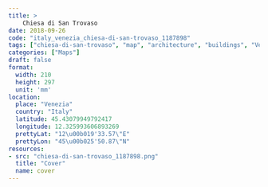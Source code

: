```yaml
---
title: > 
    Chiesa di San Trovaso
date: 2018-09-26
code: "italy_venezia_chiesa-di-san-trovaso_1187898"
tags: ["chiesa-di-san-trovaso", "map", "architecture", "buildings", "Venezia", "Italy"]
categories: ["Maps"]
draft: false
format:
  width: 210
  height: 297
  unit: 'mm'
location:
  place: "Venezia"
  country: "Italy"
  latitude: 45.43079949792417
  longitude: 12.325993606893269
  prettyLat: "12\u00b019'33.57\"E"
  prettyLon: "45\u00b025'50.87\"N"
resources:
- src: "chiesa-di-san-trovaso_1187898.png"
  title: "Cover"
  name: cover
---
```

